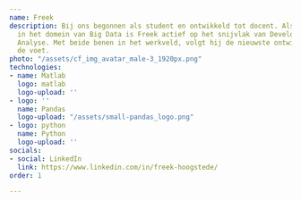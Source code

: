 ```yaml
---
name: Freek
description: Bij ons begonnen als student en ontwikkeld tot docent. Als specialist
  in het domein van Big Data is Freek actief op het snijvlak van Development en Business
  Analyse. Met beide benen in het werkveld, volgt hij de nieuwste ontwikkelingen op
  de voet.
photo: "/assets/cf_img_avatar_male-3_1920px.png"
technologies:
- name: Matlab
  logo: matlab
  logo-upload: ''
- logo: ''
  name: Pandas
  logo-upload: "/assets/small-pandas_logo.png"
- logo: python
  name: Python
  logo-upload: ''
socials:
- social: LinkedIn
  link: https://www.linkedin.com/in/freek-hoogstede/
order: 1

---
```

